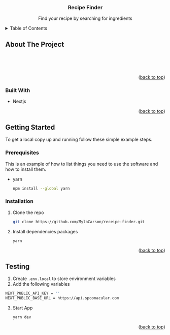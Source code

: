 <div id="top"></div>

<br />
<div align="center">
  <h3 align="center">Recipe Finder</h3>

  <p align="center">
    Find your recipe by searching for ingredients
    <br />
  </p>
</div>

<!-- TABLE OF CONTENTS -->
<details>
  <summary>Table of Contents</summary>
  <ol>
    <li>
      <a href="#about-the-project">About The Project</a>
      <ul>
        <li><a href="#built-with">Built With</a></li>
      </ul>
    </li>
    <li>
      <a href="#getting-started">Getting Started</a>
      <ul>
        <li><a href="#prerequisites">Prerequisites</a></li>
        <li><a href="#installation">Installation</a></li>
      </ul>
    </li>

  </ol>
</details>

<!-- ABOUT THE PROJECT -->

## About The Project

<br />
<br />
<br />

<p align="right">(<a href="#top">back to top</a>)</p>

### Built With

- Nextjs

<p align="right">(<a href="#top">back to top</a>)</p>

<!-- GETTING STARTED -->

## Getting Started

To get a local copy up and running follow these simple example steps.

### Prerequisites

This is an example of how to list things you need to use the software and how to install them.

- yarn
  ```sh
  npm install --global yarn
  ```

### Installation

1. Clone the repo
   ```sh
   git clone https://github.com/MyloCarson/receipe-finder.git
   ```
2. Install dependencies packages
   ```sh
   yarn
   ```

<p align="right">(<a href="#top">back to top</a>)</p>

<!-- USAGE EXAMPLES -->

## Testing

1. Create `.env.local` to store environment variables
2. Add the following variables

```sh
NEXT_PUBLIC_API_KEY = ''
NEXT_PUBLIC_BASE_URL = https://api.spoonacular.com
```
3. Start App

   ```sh
   yarn dev
   ```

<p align="right">(<a href="#top">back to top</a>)</p>
